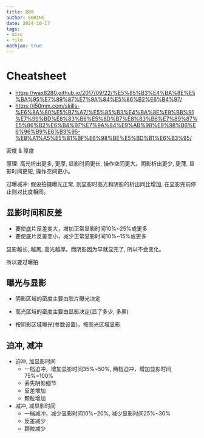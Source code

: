 ```yaml
---
title: 胶片
author: 66RING
date: 2024-10-17
tags: 
- misc
- film
mathjax: true
---
```


# Cheatsheet

- https://wax8280.github.io/2017/09/22/%E5%85%B3%E4%BA%8E%E5%BA%95%E7%89%87%E7%9A%84%E5%86%B2%E6%B4%97/
- https://i50mm.com/skills-%E6%8A%80%E5%B7%A7/%E5%85%B3%E4%BA%8E%E9%BB%91%E7%99%BD%E8%83%B6%E5%8D%B7%E8%83%B6%E7%89%87%E5%86%B2%E6%B4%97%E7%9A%84%E9%AB%98%E9%98%B6%E6%96%B9%E6%B3%95-%E8%A1%A5%E5%81%BF%E6%98%BE%E5%BD%B1%E6%B3%95/

密度 & 厚度

原理: 高光析出更多, 更厚, 显影时间更长, 操作空间更大。阴影析出更少, 更薄, 显影时间更短, 操作空间更小。

过曝减冲: 假设拍摄曝光正常, 则显影时高光和阴影的析出同比增加, 在显影完前停止则对比度相同。


## 显影时间和反差

- 要使底片反差变大，增加正常显影时间10%~25%或更多
- 要使底片反差变小，减少正常显影时间10%~15%或更多

显影越长, 越黑, 高光越厚。而阴影因为早就显完了, 所以不会变化。

所以要过曝拍

## 曝光与显影

- 阴影区域的密度主要由胶片曝光决定
- 高光区域的密度主要由显影决定(显了多少, 多黑)

- 按阴影区域曝光(参数设置)，按高光区域显影

## 迫冲, 减冲

- 迫冲, 加显影时间
    * 一档迫冲，增加显影时间35%~50%, 两档迫冲，增加显影时间75%~100%
    * 丢失阴影细节
    * 反差增加
    * 颗粒增加
- 减冲, 减显影时间
    * 一档减冲，减少显影时间10%~20%, 减少显影时间25%~30%
    * 反差减少
    * 颗粒减少

